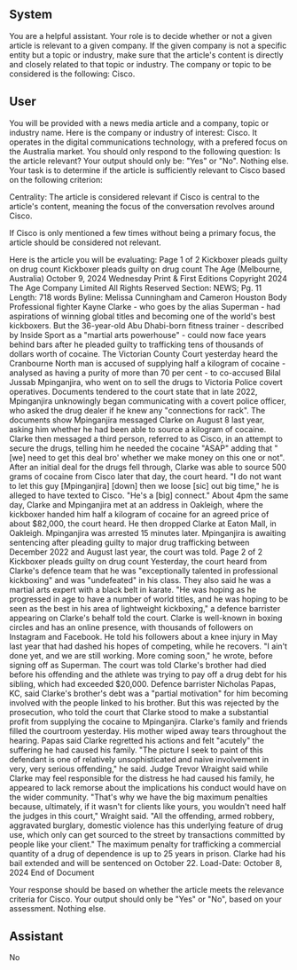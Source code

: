 ## System

You are a helpful assistant. Your role is to decide whether or not a given article is relevant to a given company. If the given company is not a specific entity but a topic or industry, make sure that the article's content is directly and closely related to that topic or industry. The company or topic to be considered is the following: Cisco.

## User


You will be provided with a news media article and a company, topic or industry name. Here is the company or industry of interest: Cisco. It operates in the digital communications technology, with a prefered focus on the Australia market. You should only respond to the following question: Is the article relevant? Your output should only be: "Yes" or "No". Nothing else. Your task is to determine if the article is sufficiently relevant to Cisco based on the following criterion:

Centrality: The article is considered relevant if Cisco is central to the article's content, meaning the focus of the conversation revolves around Cisco.

If Cisco is only mentioned a few times without being a primary focus, the article should be considered not relevant.

Here is the article you will be evaluating: Page 1 of 2
Kickboxer pleads guilty on drug count
Kickboxer pleads guilty on drug count
The Age (Melbourne, Australia)
October 9, 2024 Wednesday
Print & First Editions
Copyright 2024 The Age Company Limited All Rights Reserved
Section: NEWS; Pg. 11
Length: 718 words
Byline: Melissa Cunningham and Cameron Houston
Body
Professional fighter Kayne Clarke - who goes by the alias Superman - had aspirations of winning global titles and 
becoming one of the world's best kickboxers.
But the 36-year-old Abu Dhabi-born fitness trainer - described by Inside Sport as a "martial arts powerhouse" - 
could now face years behind bars after he pleaded guilty to trafficking tens of thousands of dollars worth of cocaine.
The Victorian County Court yesterday heard the Cranbourne North man is accused of supplying half a kilogram of 
cocaine - analysed as having a purity of more than 70 per cent - to co-accused Bilal Jussab Mpinganjira, who went 
on to sell the drugs to Victoria Police covert operatives.
Documents tendered to the court state that in late 2022, Mpinganjira unknowingly began communicating with a 
covert police officer, who asked the drug dealer if he knew any "connections for rack". The documents show 
Mpinganjira messaged Clarke on August 8 last year, asking him whether he had been able to source a kilogram of 
cocaine.
Clarke then messaged a third person, referred to as Cisco, in an attempt to secure the drugs, telling him he needed 
the cocaine "ASAP" adding that "[we] need to get this deal bro' whether we make money on this one or not".
After an initial deal for the drugs fell through, Clarke was able to source 500 grams of cocaine from Cisco later that 
day, the court heard.
"I do not want to let this guy [Mpinganjira] [down] then we loose [sic] out big time," he is alleged to have texted to 
Cisco. "He's a [big] connect."
About 4pm the same day, Clarke and Mpinganjira met at an address in Oakleigh, where the kickboxer handed him 
half a kilogram of cocaine for an agreed price of about $82,000, the court heard. He then dropped Clarke at Eaton 
Mall, in Oakleigh. Mpinganjira was arrested 15 minutes later.
Mpinganjira is awaiting sentencing after pleading guilty to major drug trafficking between December 2022 and 
August last year, the court was told.
Page 2 of 2
Kickboxer pleads guilty on drug count
Yesterday, the court heard from Clarke's defence team that he was "exceptionally talented in professional 
kickboxing" and was "undefeated" in his class. They also said he was a martial arts expert with a black belt in 
karate.
"He was hoping as he progressed in age to have a number of world titles, and he was hoping to be seen as the 
best in his area of lightweight kickboxing," a defence barrister appearing on Clarke's behalf told the court.
Clarke is well-known in boxing circles and has an online presence, with thousands of followers on Instagram and 
Facebook.
He told his followers about a knee injury in May last year that had dashed his hopes of competing, while he 
recovers. "I ain't done yet, and we are still working. More coming soon," he wrote, before signing off as Superman.
The court was told Clarke's brother had died before his offending and the athlete was trying to pay off a drug debt 
for his sibling, which had exceeded $20,000.
Defence barrister Nicholas Papas, KC, said Clarke's brother's debt was a "partial motivation" for him becoming 
involved with the people linked to his brother.
But this was rejected by the prosecution, who told the court that Clarke stood to make a substantial profit from 
supplying the cocaine to Mpinganjira.
Clarke's family and friends filled the courtroom yesterday. His mother wiped away tears throughout the hearing.
Papas said Clarke regretted his actions and felt "acutely" the suffering he had caused his family.
"The picture I seek to paint of this defendant is one of relatively unsophisticated and naive involvement in very, very 
serious offending," he said.
Judge Trevor Wraight said while Clarke may feel responsible for the distress he had caused his family, he appeared 
to lack remorse about the implications his conduct would have on the wider community.
"That's why we have the big maximum penalties because, ultimately, if it wasn't for clients like yours, you wouldn't 
need half the judges in this court," Wraight said.
"All the offending, armed robbery, aggravated burglary, domestic violence has this underlying feature of drug use, 
which only can get sourced to the street by transactions committed by people like your client."
The maximum penalty for trafficking a commercial quantity of a drug of dependence is up to 25 years in prison. 
Clarke had his bail extended and will be sentenced on October 22.
Load-Date: October 8, 2024
End of Document

Your response should be based on whether the article meets the relevance criteria for Cisco.
Your output should only be "Yes" or "No", based on your assessment. Nothing else.
            

## Assistant

No


